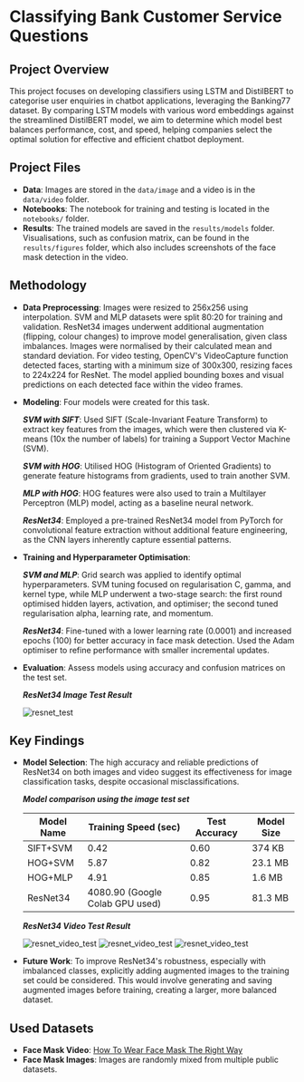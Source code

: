 # Classifying Bank Customer Service Questions
## Project Overview
This project focuses on developing classifiers using LSTM and DistilBERT to categorise user enquiries in chatbot applications, leveraging the Banking77 dataset. By comparing LSTM models with various word embeddings against the streamlined DistilBERT model, we aim to determine which model best balances performance, cost, and speed, helping companies select the optimal solution for effective and efficient chatbot deployment.

## Project Files
- **Data**: Images are stored in the `data/image` and a video is in the `data/video` folder.
- **Notebooks**: The notebook for training and testing is located in the `notebooks/` folder.
- **Results**: The trained models are saved in the `results/models` folder. Visualisations, such as confusion matrix, can be found in the `results/figures` folder, which also includes screenshots of the face mask detection in the video.

## Methodology 
- **Data Preprocessing**: Images were resized to 256x256 using interpolation. SVM and MLP datasets were split 80:20 for training and validation. ResNet34 images underwent additional augmentation (flipping, colour changes) to improve model generalisation, given class imbalances. Images were normalised by their calculated mean and standard deviation. For video testing, OpenCV's VideoCapture function detected faces, starting with a minimum size of 300x300, resizing faces to 224x224 for ResNet. The model applied bounding boxes and visual predictions on each detected face within the video frames.
- **Modeling**: Four models were created for this task.
  
  ***SVM with SIFT***: Used SIFT (Scale-Invariant Feature Transform) to extract key features from the images, which were then clustered via K-means (10x the number of labels) for training a Support Vector Machine (SVM).
  
  ***SVM with HOG***: Utilised HOG (Histogram of Oriented Gradients) to generate feature histograms from gradients, used to train another SVM.
  
  ***MLP with HOG***: HOG features were also used to train a Multilayer Perceptron (MLP) model, acting as a baseline neural network.
  
  ***ResNet34***: Employed a pre-trained ResNet34 model from PyTorch for convolutional feature extraction without additional feature engineering, as the CNN layers inherently capture essential patterns.
- **Training and Hyperparameter Optimisation**:
  
  ***SVM and MLP***: Grid search was applied to identify optimal hyperparameters. SVM tuning focused on regularisation C, gamma, and kernel type, while MLP underwent a two-stage search: the first round optimised hidden layers, activation, and optimiser; the second tuned regularisation alpha, learning rate, and momentum.
  
  ***ResNet34***: Fine-tuned with a lower learning rate (0.0001) and increased epochs (100) for better accuracy in face mask detection. Used the Adam optimiser to refine performance with smaller incremental updates.

- **Evaluation**: Assess models using accuracy and confusion matrices on the test set.

  ***ResNet34 Image Test Result***
  
  ![resnet_test](results/figures/pretrained-resnet-image-test-result.png)

## Key Findings
- **Model Selection**: The high accuracy and reliable predictions of ResNet34 on both images and video suggest its effectiveness for image classification tasks, despite occasional misclassifications.

  ***Model comparison using the image test set***
  
  | Model Name | Training Speed (sec) | Test Accuracy | Model Size |
  | --- | --- | --- | --- |
  | SIFT+SVM | 0.42 | 0.60 | 374 KB |
  | HOG+SVM | 5.87 | 0.82 | 23.1 MB |
  | HOG+MLP | 4.91 | 0.85 | 1.6 MB |
  | ResNet34 | 4080.90 (Google Colab GPU used) | 0.95 | 81.3 MB |

  ***ResNet34 Video Test Result***
  
  ![resnet_video_test](results/figures/video-test-result_1.jpg)  ![resnet_video_test](results/figures/video-test-result_2.jpg)  ![resnet_video_test](results/figures/video-test-result_3.jpg)



- **Future Work**: To improve ResNet34's robustness, especially with imbalanced classes, explicitly adding augmented images to the training set could be considered. This would involve generating and saving augmented images before training, creating a larger, more balanced dataset.

## Used Datasets
- **Face Mask Video**: [How To Wear Face Mask The Right Way](https://youtu.be/W_9jLju5FuQ?feature=shared)
- **Face Mask Images**: Images are randomly mixed from multiple public datasets.
